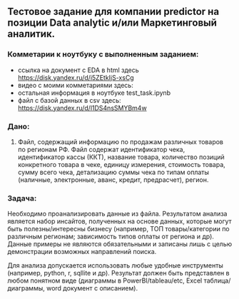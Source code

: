 ## Тестовое задание для компании predictor на позиции Data analytic и/или Маркетинговый аналитик.

### Комметарии к ноутбуку с выполненным заданием:
* ссылка на документ с EDA в html здесь https://disk.yandex.ru/d/i5ZEtkIjS-xsCg
* видео с моими комметариями здесь:
* остальная информация в ноутбуке test_task.ipynb
* файл с базой данных в csv здесь: https://disk.yandex.ru/d/l1DS4nsSMYBm4w

  
### Дано:  
1. Файл, содержащий информацию по продажам различных товаров по регионам РФ. Файл содержат идентификатор чека, идентификатор кассы (ККТ), название товара, количество позиций конкретного товара в чеке,
единицу измерения, стоимость товара, сумму всего чека, детализацию суммы чека по типам оплаты (наличные, электронные, аванс, кредит, предрасчет), регион. 

### Задача:  
Необходимо проанализировать данные из файла. Результатом анализа является набор инсайтов, полученных на основе данных, которые могут быть полезны/интересны бизнесу
(например, ТОП товары/категории по различным регионам; зависимость типов оплаты от региона и др). Данные примеры не являются обязательными и записаны лишь с целью демонстрации возможных направлений поиска. 

Для анализа допускается использовать любые удобные инструменты (например, python, r, sqllite и др).
Результат должен быть представлен в любом понятном виде (диаграммы в PowerBI/tableau/etc, Excel таблица/диаграммы, word документ с описанием).
